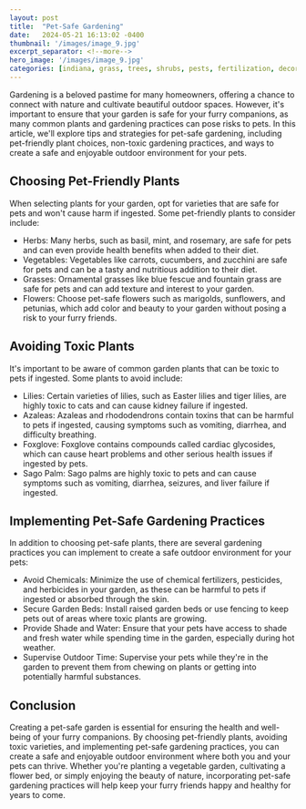 ```yaml
---
layout: post
title:  "Pet-Safe Gardening"
date:   2024-05-21 16:13:02 -0400
thumbnail: '/images/image_9.jpg'
excerpt_separator: <!--more-->
hero_image: '/images/image_9.jpg'
categories: [indiana, grass, trees, shrubs, pests, fertilization, decoration, curb appeal, garden, flowers, recreation]
---
```

Gardening is a beloved pastime for many homeowners, offering a chance to connect with nature and cultivate beautiful outdoor spaces.<!--more--> However, it's important to ensure that your garden is safe for your furry companions, as many common plants and gardening practices can pose risks to pets. In this article, we'll explore tips and strategies for pet-safe gardening, including pet-friendly plant choices, non-toxic gardening practices, and ways to create a safe and enjoyable outdoor environment for your pets.

## Choosing Pet-Friendly Plants
When selecting plants for your garden, opt for varieties that are safe for pets and won't cause harm if ingested. Some pet-friendly plants to consider include:
* Herbs: Many herbs, such as basil, mint, and rosemary, are safe for pets and can even provide health benefits when added to their diet.
* Vegetables: Vegetables like carrots, cucumbers, and zucchini are safe for pets and can be a tasty and nutritious addition to their diet.
* Grasses: Ornamental grasses like blue fescue and fountain grass are safe for pets and can add texture and interest to your garden.
* Flowers: Choose pet-safe flowers such as marigolds, sunflowers, and petunias, which add color and beauty to your garden without posing a risk to your furry friends.

## Avoiding Toxic Plants
It's important to be aware of common garden plants that can be toxic to pets if ingested. Some plants to avoid include:
* Lilies: Certain varieties of lilies, such as Easter lilies and tiger lilies, are highly toxic to cats and can cause kidney failure if ingested.
* Azaleas: Azaleas and rhododendrons contain toxins that can be harmful to pets if ingested, causing symptoms such as vomiting, diarrhea, and difficulty breathing.
* Foxglove: Foxglove contains compounds called cardiac glycosides, which can cause heart problems and other serious health issues if ingested by pets.
* Sago Palm: Sago palms are highly toxic to pets and can cause symptoms such as vomiting, diarrhea, seizures, and liver failure if ingested.

## Implementing Pet-Safe Gardening Practices
In addition to choosing pet-safe plants, there are several gardening practices you can implement to create a safe outdoor environment for your pets:
* Avoid Chemicals: Minimize the use of chemical fertilizers, pesticides, and herbicides in your garden, as these can be harmful to pets if ingested or absorbed through the skin.
* Secure Garden Beds: Install raised garden beds or use fencing to keep pets out of areas where toxic plants are growing.
* Provide Shade and Water: Ensure that your pets have access to shade and fresh water while spending time in the garden, especially during hot weather.
* Supervise Outdoor Time: Supervise your pets while they're in the garden to prevent them from chewing on plants or getting into potentially harmful substances.

## Conclusion
Creating a pet-safe garden is essential for ensuring the health and well-being of your furry companions. By choosing pet-friendly plants, avoiding toxic varieties, and implementing pet-safe gardening practices, you can create a safe and enjoyable outdoor environment where both you and your pets can thrive. Whether you're planting a vegetable garden, cultivating a flower bed, or simply enjoying the beauty of nature, incorporating pet-safe gardening practices will help keep your furry friends happy and healthy for years to come.
